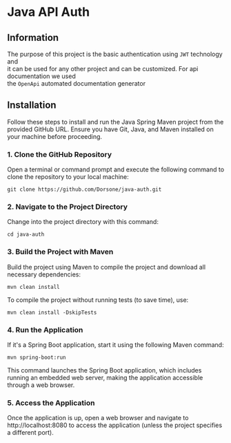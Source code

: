 # Java API Auth

## Information

The purpose of this project is the basic authentication using ```JWT``` technology and <br>
it can be used for any other project and can be customized. For api documentation we used <br>
the ```OpenApi``` automated documentation generator

## Installation
Follow these steps to install and run the Java Spring Maven project from the provided GitHub URL. Ensure you have Git, Java, and Maven installed on your machine before proceeding.

### 1. Clone the GitHub Repository

Open a terminal or command prompt and execute the following command to clone the repository to your local machine:

```
git clone https://github.com/Dorsone/java-auth.git
```

### 2. Navigate to the Project Directory
Change into the project directory with this command:

```
cd java-auth
```

### 3. Build the Project with Maven
Build the project using Maven to compile the project and download all necessary dependencies:

```
mvn clean install
```
To compile the project without running tests (to save time), use:

```
mvn clean install -DskipTests
```

### 4. Run the Application
If it's a Spring Boot application, start it using the following Maven command:

```
mvn spring-boot:run
```
This command launches the Spring Boot application, which includes running an embedded web server, making the application accessible through a web browser.

### 5. Access the Application
Once the application is up, open a web browser and navigate to http://localhost:8080 to access the application (unless the project specifies a different port).
